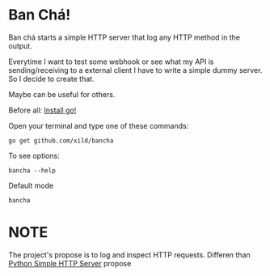 # Ban Chá! 

Ban chá starts a simple HTTP server that log any HTTP method in the output. 


Everytime I want to test some webhook or see what my API is sending/receiving to a external client 
I have to write a simple dummy server. So I decide to create that. 

Maybe can be useful for others. 

 Before all: 
 [Install go!](https://golang.org/dl/) 
 

 Open your terminal and type one of these commands:


`go get github.com/xild/bancha`
  
  To see options: 
  

  `bancha --help`
  
  Default mode
  
  `bancha`
  
  
  # NOTE 
  The project's propose is to log and inspect HTTP requests. Differen than [Python Simple HTTP Server](https://docs.python.org/2/library/simplehttpserver.html) propose
